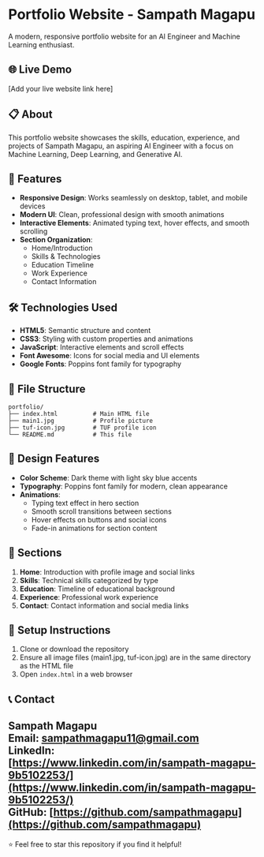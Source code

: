 # Portfolio Website - Sampath Magapu

A modern, responsive portfolio website for an AI Engineer and Machine Learning enthusiast.

## 🌐 Live Demo

[Add your live website link here]

## 📋 About

This portfolio website showcases the skills, education, experience, and projects of Sampath Magapu, an aspiring AI Engineer with a focus on Machine Learning, Deep Learning, and Generative AI.

## 🚀 Features

- **Responsive Design**: Works seamlessly on desktop, tablet, and mobile devices
- **Modern UI**: Clean, professional design with smooth animations
- **Interactive Elements**: Animated typing text, hover effects, and smooth scrolling
- **Section Organization**: 
  - Home/Introduction
  - Skills & Technologies
  - Education Timeline
  - Work Experience
  - Contact Information

## 🛠️ Technologies Used

- **HTML5**: Semantic structure and content
- **CSS3**: Styling with custom properties and animations
- **JavaScript**: Interactive elements and scroll effects
- **Font Awesome**: Icons for social media and UI elements
- **Google Fonts**: Poppins font family for typography

## 📁 File Structure

```
portfolio/
├── index.html          # Main HTML file
├── main1.jpg           # Profile picture
├── tuf-icon.jpg        # TUF profile icon
└── README.md           # This file
```

## 🎨 Design Features

- **Color Scheme**: Dark theme with light sky blue accents
- **Typography**: Poppins font family for modern, clean appearance
- **Animations**: 
  - Typing text effect in hero section
  - Smooth scroll transitions between sections
  - Hover effects on buttons and social icons
  - Fade-in animations for section content

## 📱 Sections

1. **Home**: Introduction with profile image and social links
2. **Skills**: Technical skills categorized by type
3. **Education**: Timeline of educational background
4. **Experience**: Professional work experience
5. **Contact**: Contact information and social media links

## 🔧 Setup Instructions

1. Clone or download the repository
2. Ensure all image files (main1.jpg, tuf-icon.jpg) are in the same directory as the HTML file
3. Open `index.html` in a web browser

## 📞 Contact

Sampath Magapu  
Email: sampathmagapu11@gmail.com  
LinkedIn: [https://www.linkedin.com/in/sampath-magapu-9b5102253/](https://www.linkedin.com/in/sampath-magapu-9b5102253/)  
GitHub: [https://github.com/sampathmagapu](https://github.com/sampathmagapu)
---

⭐ Feel free to star this repository if you find it helpful!
